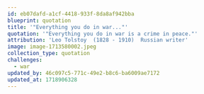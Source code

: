 ```yaml
---
id: eb07dafd-a1cf-4418-933f-8da8af942bba
blueprint: quotation
title: '"Everything you do in war..."'
quotation: '"Everything you do in war is a crime in peace."'
attribution: 'Leo Tolstoy  (1828 - 1910)  Russian writer'
image: image-1713580002.jpeg
collection_type: quotation
challenges:
  - war
updated_by: 46c097c5-771c-49e2-b8c6-ba6009ae7172
updated_at: 1718906328
---
```

